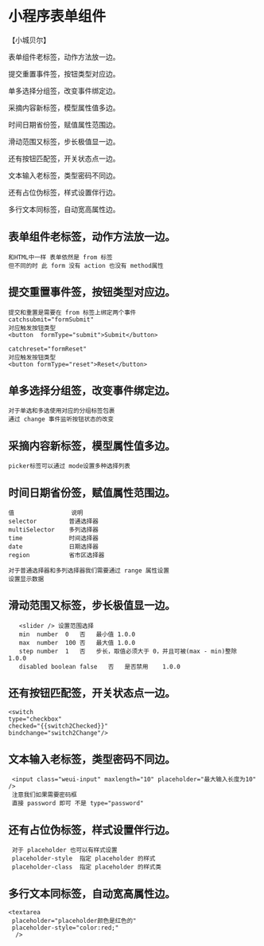 # 小程序表单组件

【小城贝尔】

表单组件老标签，动作方法放一边。

提交重置事件签，按钮类型对应边。

单多选择分组签，改变事件绑定边。

采摘内容新标签，模型属性值多边。

时间日期省份签，赋值属性范围边。

滑动范围又标签，步长极值显一边。

还有按钮匹配签，开关状态点一边。

文本输入老标签，类型密码不同边。

还有占位伪标签，样式设置伴行边。

多行文本同标签，自动宽高属性边。


## 表单组件老标签，动作方法放一边。
    和HTML中一样 表单依然是 from 标签
    但不同的时 此 form 没有 action 也没有 method属性
## 提交重置事件签，按钮类型对应边。
    提交和重置是需要在 from 标签上绑定两个事件
    catchsubmit="formSubmit" 
    对应触发按钮类型 
    <button  formType="submit">Submit</button>
    
    catchreset="formReset"   
    对应触发按钮类型 
    <button formType="reset">Reset</button>
## 单多选择分组签，改变事件绑定边。
    对于单选和多选使用对应的分组标签包裹
    通过 change 事件监听按钮状态的改变
## 采摘内容新标签，模型属性值多边。
    picker标签可以通过 mode设置多种选择列表
## 时间日期省份签，赋值属性范围边。
    值	             说明	
    selector	     普通选择器	
    multiSelector    多列选择器	
    time	         时间选择器	
    date	         日期选择器	
    region	         省市区选择器

    对于普通选择器和多列选择器我们需要通过 range 属性设置
    设置显示数据
## 滑动范围又标签，步长极值显一边。
       <slider /> 设置范围选择
       min	number	0	否	最小值	1.0.0
       max	number	100	否	最大值	1.0.0
       step	number	1	否	步长，取值必须大于 0，并且可被(max - min)整除	1.0.0
       disabled	boolean	false	否	是否禁用	1.0.0
## 还有按钮匹配签，开关状态点一边。
    <switch 
    type="checkbox" 
    checked="{{switch2Checked}}" 
    bindchange="switch2Change"/>
## 文本输入老标签，类型密码不同边。
     <input class="weui-input" maxlength="10" placeholder="最大输入长度为10" />
     注意我们如果需要密码框
     直接 password 即可 不是 type="password"
## 还有占位伪标签，样式设置伴行边。
     对于 placeholder 也可以有样式设置
     placeholder-style	指定 placeholder 的样式	
     placeholder-class	指定 placeholder 的样式类 
## 多行文本同标签，自动宽高属性边。
    <textarea
     placeholder="placeholder颜色是红色的" 
     placeholder-style="color:red;"
      />